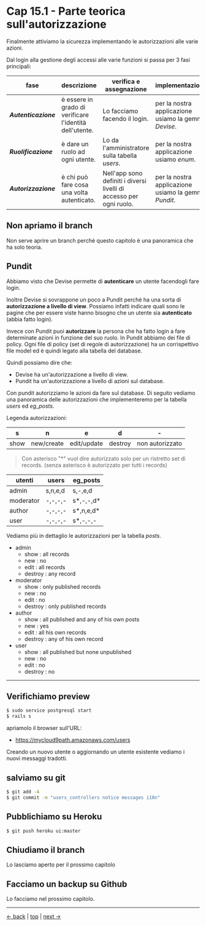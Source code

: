 # <a name="top"></a> Cap 15.1 - Parte teorica sull'autorizzazione

Finalmente attiviamo la sicurezza implementando le autorizzazioni alle varie azioni.

Dal login alla gestione degli accessi alle varie funzioni si passa per 3 fasi principali:

fase                 | descrizione                                             | verifica e assegnazione                                    | implementazione
-------------------- | ------------------------------------------------------- | ---------------------------------------------------------- | -------------------------------------------------------------
***Autenticazione*** | è essere in grado di verificare l'identità dell'utente. | Lo facciamo facendo il login.                              | per la nostra applicazione usiamo la gemma *Devise*.
***Ruolificazione*** | è dare un ruolo ad ogni utente.                         | Lo da l'amministratore sulla tabella *users*.              | per la nostra applicazione usiamo *enum*.
***Autorizzazione*** | è chi può fare cosa una volta autenticato.              | Nell'app sono definiti i diversi livelli di accesso per ogni ruolo. | per la nostra applicazione usiamo la gemma *Pundit*.



## Non apriamo il branch 

Non serve aprire un branch perché questo capitolo è una panoramica che ha solo teoria.



## Pundit

Abbiamo visto che Devise permette di **autenticare** un utente facendogli fare login.

Inoltre Devise si sovrappone un poco a Pundit perché ha una sorta di **autorizzazione a livello di view**.
Possiamo infatti indicare quali sono le pagine che per essere viste hanno bisogno che un utente sia **autenticato** (abbia fatto login).

Invece con Pundit puoi **autorizzare** la persona che ha fatto login a fare determinate azioni in funzione del suo ruolo.
In Pundit abbiamo dei file di policy. Ogni file di policy (set di regole di autorizzazione) ha un corrispettivo file model ed è quindi legato alla tabella del database.

Quindi possiamo dire che:
- Devise ha un'autorizzazione a livello di view.
- Pundit ha un'autorizzazione a livello di azioni sul database.

Con pundit autorizziamo le azioni da fare sul database. 
Di seguito vediamo una panoramica delle autorizzazioni che implementeremo per la tabella *users* ed *eg_posts*.

Legenda autorizzazioni:

s       | n          | e           | d        | -
------- | ---------- | ----------- |--------- | ---------
show    | new/create | edit/update | destroy  | non autorizzato

> Con asterisco "*" vuol dire autorizzato solo per un ristretto set di records. (senza asterisco è autorizzato per tutti i records)


utenti          | users   | eg_posts    |
--------------- | ------- | ----------- |
admin           | s,n,e,d | s,-,e,d     |
moderator       | -,-,-,- | s\*,-,-,d\* |
author          | -,-,-,- | s\*,n,e,d\* |
user            | -,-,-,- | s\*,-,-,-   |

Vediamo più in dettaglio le autorizzazioni per la tabella *posts*.

- admin
  - show : all records
  - new  : no
  - edit : all records
  - destroy : any record
- moderator
  - show : only published records
  - new  : no
  - edit : no
  - destroy : only published records
- author
  - show : all published and any of his own posts
  - new  : yes
  - edit : all his own records
  - destroy : any of his own record
- user
  - show : all published but none unpublished
  - new  : no
  - edit : no
  - destroy : no

 
---



## Verifichiamo preview

```bash
$ sudo service postgresql start
$ rails s
```

apriamolo il browser sull'URL:

* https://mycloud9path.amazonaws.com/users

Creando un nuovo utente o aggiornando un utente esistente vediamo i nuovi messaggi tradotti.



## salviamo su git

```bash
$ git add -A
$ git commit -m "users_controllers notice messages i18n"
```



## Pubblichiamo su Heroku

```bash
$ git push heroku ui:master
```



## Chiudiamo il branch

Lo lasciamo aperto per il prossimo capitolo



## Facciamo un backup su Github

Lo facciamo nel prossimo capitolo.



---

[<- back](https://github.com/flaviobordonidev/leanpubabrandnewcms/blob/master/01-base/09-manage_users/03-browser_tab_title_users-it.md)
 | [top](#top) |
[next ->](https://github.com/flaviobordonidev/leanpubabrandnewcms/blob/master/01-base/10-users_i18n/02-users_form_i18n-it.md)
